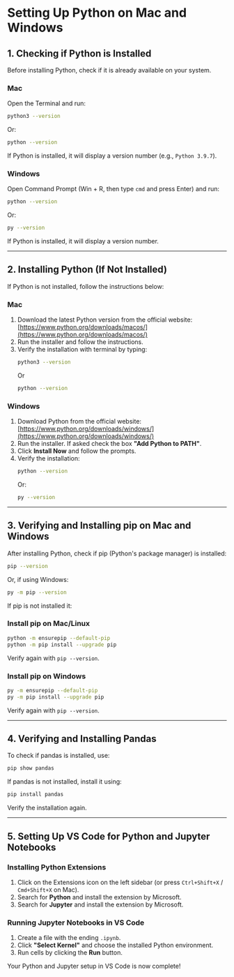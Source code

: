 # Setting Up Python on Mac and Windows

## 1. Checking if Python is Installed

Before installing Python, check if it is already available on your system.

### Mac
Open the Terminal and run:
```sh
python3 --version
```
Or:
```sh
python --version
```
If Python is installed, it will display a version number (e.g., `Python 3.9.7`).

### Windows
Open Command Prompt (Win + R, then type `cmd` and press Enter) and run:
```sh
python --version
```
Or:
```sh
py --version
```
If Python is installed, it will display a version number.

---

## 2. Installing Python (If Not Installed)

If Python is not installed, follow the instructions below:

### Mac

1. Download the latest Python version from the official website: [https://www.python.org/downloads/macos/](https://www.python.org/downloads/macos/)
2. Run the installer and follow the instructions.
3. Verify the installation with terminal by typing:
   ```sh
   python3 --version
   ```
   Or
   ```sh
   python --version
   ```

### Windows
1. Download Python from the official website: [https://www.python.org/downloads/windows/](https://www.python.org/downloads/windows/)
2. Run the installer. If asked check the box **"Add Python to PATH"**.
3. Click **Install Now** and follow the prompts.
4. Verify the installation:
   ```sh
   python --version
   ```
   Or:
   ```sh
   py --version
   ```

---

## 3. Verifying and Installing pip on Mac and Windows

After installing Python, check if pip (Python's package manager) is installed:

```sh
pip --version
```
Or, if using Windows:
```sh
py -m pip --version
```

If pip is not installed it: 

### Install pip on Mac/Linux

```sh
python -m ensurepip --default-pip
python -m pip install --upgrade pip
```

Verify again with `pip --version`.

### Install pip on Windows

```sh
py -m ensurepip --default-pip
py -m pip install --upgrade pip
```

Verify again with `pip --version`.

---

## 4. Verifying and Installing Pandas

To check if pandas is installed, use:

```sh
pip show pandas
```

If pandas is not installed, install it using:

```sh
pip install pandas
```

Verify the installation again.

---

## 5. Setting Up VS Code for Python and Jupyter Notebooks

### Installing Python Extensions
1. Click on the Extensions icon on the left sidebar (or press `Ctrl+Shift+X` / `Cmd+Shift+X` on Mac).
2. Search for **Python** and install the extension by Microsoft.
3. Search for **Jupyter** and install the extension by Microsoft.

### Running Jupyter Notebooks in VS Code
1. Create a file with the ending `.ipynb`.
2. Click **"Select Kernel"** and choose the installed Python environment.
3. Run cells by clicking the **Run** button.

Your Python and Jupyter setup in VS Code is now complete!

